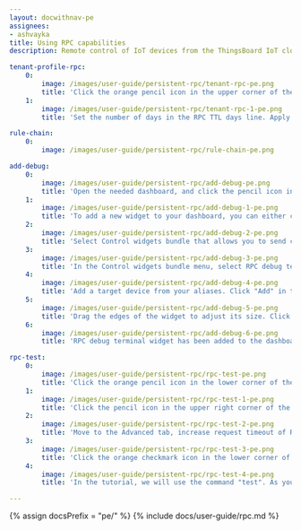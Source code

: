 ```yaml
---
layout: docwithnav-pe
assignees:
- ashvayka
title: Using RPC capabilities
description: Remote control of IoT devices from the ThingsBoard IoT cloud using RPC feature

tenant-profile-rpc:
    0:
        image: /images/user-guide/persistent-rpc/tenant-rpc-pe.png
        title: 'Click the orange pencil icon in the upper corner of the screen to enter dashboard edit mode.'
    1:
        image: /images/user-guide/persistent-rpc/tenant-rpc-1-pe.png
        title: 'Set the number of days in the RPC TTL days line. Apply changes by clicking the orange checkmark icon in the upper right corner of the page.'

rule-chain:
    0:
        image: /images/user-guide/persistent-rpc/rule-chain-pe.png

add-debug:
    0:
        image: /images/user-guide/persistent-rpc/add-debug-pe.png
        title: 'Open the needed dashboard, and click the pencil icon in the lower right corner of the screen to enter dashboard edit mode.'
    1:
        image: /images/user-guide/persistent-rpc/add-debug-1-pe.png
        title: 'To add a new widget to your dashboard, you can either click the big button in the centre of the screen, or select "Add new widget" from the drop-up menu in the lower right corner of the screen.'
    2:
        image: /images/user-guide/persistent-rpc/add-debug-2-pe.png
        title: 'Select Control widgets bundle that allows you to send commands to devices.'
    3:
        image: /images/user-guide/persistent-rpc/add-debug-3-pe.png
        title: 'In the Control widgets bundle menu, select RPC debug terminal in the lower right corner of the bundle.'
    4:
        image: /images/user-guide/persistent-rpc/add-debug-4-pe.png
        title: 'Add a target device from your aliases. Click "Add" in the lower corner of the dialog window.'
    5:
        image: /images/user-guide/persistent-rpc/add-debug-5-pe.png
        title: 'Drag the edges of the widget to adjust its size. Click the checkmark in the lower right corner of the page to save all applied changes.'
    6:
        image: /images/user-guide/persistent-rpc/add-debug-6-pe.png
        title: 'RPC debug terminal widget has been added to the dashboard.'

rpc-test:
    0:
        image: /images/user-guide/persistent-rpc/rpc-test-pe.png
        title: 'Click the orange pencil icon in the lower corner of the screen to enter dashboard edit mode.'
    1:
        image: /images/user-guide/persistent-rpc/rpc-test-1-pe.png
        title: 'Click the pencil icon in the upper right corner of the RPC debug terminal to enter widget edit mode.'
    2:
        image: /images/user-guide/persistent-rpc/rpc-test-2-pe.png
        title: 'Move to the Advanced tab, increase request timeout of RPC and check the box "RPC request persistent" to enable it. Click the orange checkmark icon in the upper corner of the window to apply the changes.'
    3:
        image: /images/user-guide/persistent-rpc/rpc-test-3-pe.png
        title: 'Click the orange checkmark icon in the lower corner of the screen to save all applied changes.'
    4:
        image: /images/user-guide/persistent-rpc/rpc-test-4-pe.png
        title: 'In the tutorial, we will use the command "test". As you can see, the response contains RPC ID.'

---
```


{% assign docsPrefix = "pe/" %}
{% include docs/user-guide/rpc.md %}